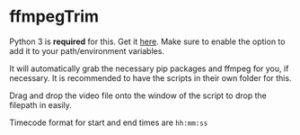 # ffmpegTrim
Python 3 is **required** for this. Get it [here](https://www.python.org/).
Make sure to enable the option to add it to your path/environment variables.

It will automatically grab the necessary pip packages and ffmpeg for you, if necessary.
It is recommended to have the scripts in their own folder for this.

Drag and drop the video file onto the window of the script to drop the filepath in easily.

Timecode format for start and end times are ```hh:mm:ss```
